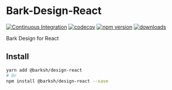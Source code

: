 # Bark-Design-React

[![Continuous Integration](https://github.com/BarkSH/Bark-Design-React/actions/workflows/ci.yml/badge.svg)](https://github.com/BarkSH/Bark-Design-React/actions/workflows/ci.yml)
[![codecov](https://codecov.io/gh/BarkSH/Bark-Design-React/branch/main/graph/badge.svg)](https://codecov.io/gh/BarkSH/Bark-Design-React)
[![npm version](https://badge.fury.io/js/%40barksh%2Fdesign-react.svg)](https://badge.fury.io/js/%40barksh%2Fdesign-react)
[![downloads](https://img.shields.io/npm/dm/@barksh/design-react.svg)](https://www.npmjs.com/package/@barksh/design-react)

Bark Design for React

## Install

```sh
yarn add @barksh/design-react
# Or
npm install @barksh/design-react --save
```
